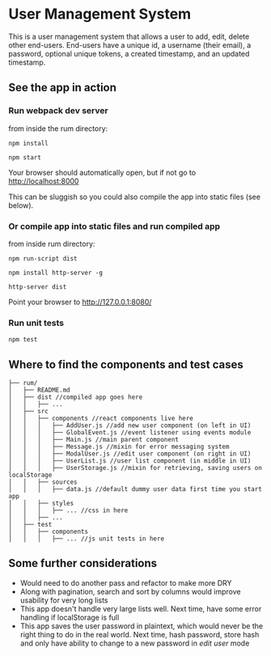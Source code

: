# User Management System

This is a user management system that allows a user to add, edit, delete other end-users. End-users have a unique id, a username (their email), a password, optional unique tokens, a created timestamp, and an updated timestamp.

## See the app in action

### Run webpack dev server
from inside the rum directory:
```
npm install

npm start
```
Your browser should automatically open, but if not go to <http://localhost:8000>

This can be sluggish so you could also compile the app into static files (see below).

### Or compile app into static files and run compiled app
from inside rum directory:
```
npm run-script dist

npm install http-server -g

http-server dist
```
Point your browser to <http://127.0.0.1:8080/>

### Run unit tests

```
npm test
```

## Where to find the components and test cases

```
├── rum/
│   ├── README.md
│   ├── dist //compiled app goes here
│   │   ├── ...
│   ├── src
│   │   ├── components //react components live here
│   │   │   ├── AddUser.js //add new user component (on left in UI)
│   │   │   ├── GlobalEvent.js //event listener using events module
│   │   │   ├── Main.js //main parent component
│   │   │   ├── Message.js //mixin for error messaging system
│   │   │   ├── ModalUser.js //edit user component (on right in UI)
│   │   │   ├── UserList.js //user list component (in middle in UI)
│   │   │   ├── UserStorage.js //mixin for retrieving, saving users on localStorage
│   │   ├── sources
│   │   │   ├── data.js //default dummy user data first time you start app
│   │   ├── styles
│   │   │   ├── ... //css in here
│   │   ├── ...
│   ├── test
│   │   ├── components 
│   │   │   ├── ... //js unit tests in here

```

## Some further considerations
* Would need to do another pass and refactor to make more DRY
* Along with pagination, search and sort by columns would improve usability for very long lists
* This app doesn't handle very large lists well. Next time, have some error handling if localStorage is full
* This app saves the user password in plaintext, which would never be the right thing to do in the real world. Next time, hash password, store hash and only have ability to change to a new password in _edit user_ mode
